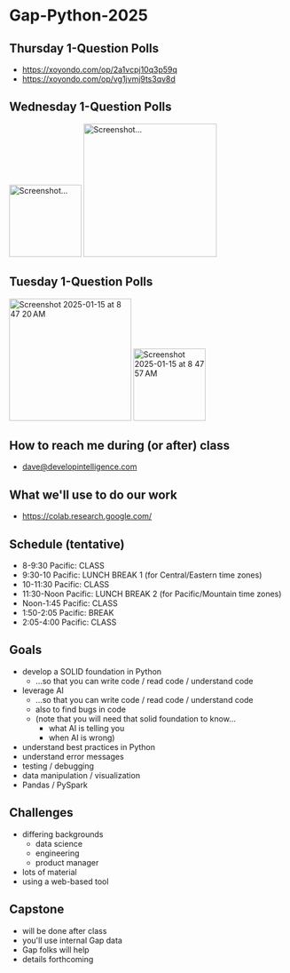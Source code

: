 # Gap-Python-2025

## Thursday 1-Question Polls
* https://xoyondo.com/op/2a1vcpj10q3p59q
* https://xoyondo.com/op/vg1jvmj9ts3qv8d

## Wednesday 1-Question Polls
<img width="130" alt="Screenshot..." src="https://github.com/user-attachments/assets/548c1b6e-40cc-4e7f-9f04-b891d3721d5a" />
<img width="240" alt="Screenshot..." src="https://github.com/user-attachments/assets/3f71141f-dec0-4872-9bec-68b83955e0a1" />

## Tuesday 1-Question Polls
<img width="220" alt="Screenshot 2025-01-15 at 8 47 20 AM" src="https://github.com/user-attachments/assets/ee1b2acf-76f0-4438-8b04-e97777e0a43f" />
<img width="130" alt="Screenshot 2025-01-15 at 8 47 57 AM" src="https://github.com/user-attachments/assets/2b4dd525-9c20-43e7-91c0-2b91341019eb" />

## How to reach me during (or after) class
* dave@developintelligence.com

## What we'll use to do our work
* https://colab.research.google.com/
  
## Schedule (tentative)
* 8-9:30 Pacific: CLASS
* 9:30-10 Pacific: LUNCH BREAK 1 (for Central/Eastern time zones)
* 10-11:30 Pacific: CLASS
* 11:30-Noon Pacific: LUNCH BREAK 2 (for Pacific/Mountain time zones)
* Noon-1:45 Pacific: CLASS
* 1:50-2:05 Pacific: BREAK
* 2:05-4:00 Pacific: CLASS

## Goals
* develop a SOLID foundation in Python
   * ...so that you can write code / read code / understand code
* leverage AI
   * ...so that you can write code / read code / understand code
   * also to find bugs in code
   * (note that you will need that solid foundation to know...
      * what AI is telling you
      * when AI is wrong)
* understand best practices in Python
* understand error messages
* testing / debugging
* data manipulation / visualization
* Pandas / PySpark

## Challenges
* differing backgrounds
  * data science
  * engineering
  * product manager
* lots of material
* using a web-based tool

## Capstone
* will be done after class
* you'll use internal Gap data
* Gap folks will help
* details forthcoming

